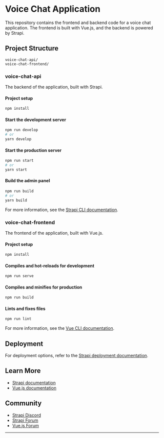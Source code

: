 # Voice Chat Application

This repository contains the frontend and backend code for a voice chat application. The frontend is built with Vue.js, and the backend is powered by Strapi.

## Project Structure

```
voice-chat-api/
voice-chat-frontend/
```

### voice-chat-api

The backend of the application, built with Strapi.

#### Project setup

```sh
npm install
```

#### Start the development server

```sh
npm run develop
# or
yarn develop
```

#### Start the production server

```sh
npm run start
# or
yarn start
```

#### Build the admin panel

```sh
npm run build
# or
yarn build
```

For more information, see the [Strapi CLI documentation](https://docs.strapi.io/dev-docs/cli).

### voice-chat-frontend

The frontend of the application, built with Vue.js.

#### Project setup

```sh
npm install
```

#### Compiles and hot-reloads for development

```sh
npm run serve
```

#### Compiles and minifies for production

```sh
npm run build
```

#### Lints and fixes files

```sh
npm run lint
```

For more information, see the [Vue CLI documentation](https://cli.vuejs.org/config/).

## Deployment

For deployment options, refer to the [Strapi deployment documentation](https://docs.strapi.io/dev-docs/deployment).

## Learn More

- [Strapi documentation](https://docs.strapi.io)
- [Vue.js documentation](https://vuejs.org/v2/guide/)

## Community

- [Strapi Discord](https://discord.strapi.io)
- [Strapi Forum](https://forum.strapi.io/)
- [Vue.js Forum](https://forum.vuejs.org/)

---
